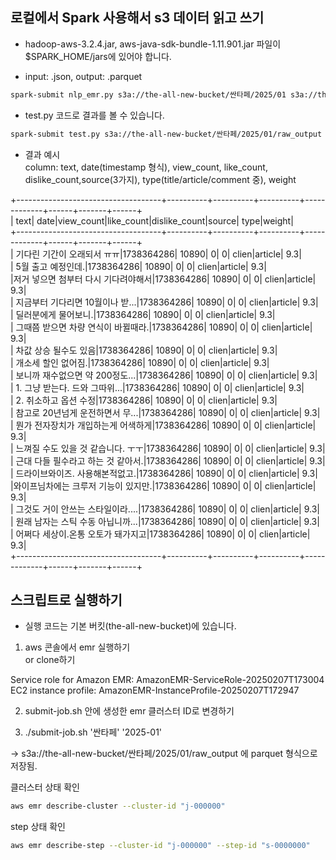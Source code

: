 ## 로컬에서 Spark 사용해서 s3 데이터 읽고 쓰기 
- hadoop-aws-3.2.4.jar, aws-java-sdk-bundle-1.11.901.jar 파일이 $SPARK_HOME/jars에 있어야 합니다.  


- input: .json, output: .parquet   
```bash  
spark-submit nlp_emr.py s3a://the-all-new-bucket/싼타페/2025/01 s3a://the-all-new-bucket/싼타페/2025/01/raw_output  
```  

- test.py 코드로 결과를 볼 수 있습니다.  
```bash
spark-submit test.py s3a://the-all-new-bucket/싼타페/2025/01/raw_output    
```  

- 결과 예시  
column: text, date(timestamp 형식), view_count, like_count, dislike_count,source(3가지), type(title/article/comment 중), weight

+------------------------------------+----------+----------+----------+-------------+------+-------+------+  
|                                text|      date|view_count|like_count|dislike_count|source|   type|weight|  
+------------------------------------+----------+----------+----------+-------------+------+-------+------+  
|         기다린 기간이 오래되서 ㅠㅠ|1738364286|     10890|         0|            0| clien|article|   9.3|  
|                  5월 출고 예정인데.|1738364286|     10890|         0|            0| clien|article|   9.3|  
|저거 넣으면 첨부터 다시 기다려야해서|1738364286|     10890|         0|            0| clien|article|   9.3|  
|    지금부터 기다리면 10월이나 받...|1738364286|     10890|         0|            0| clien|article|   9.3|  
|                딜러분에게 물어보니.|1738364286|     10890|         0|            0| clien|article|   9.3|  
| 그때쯤 받으면 차량 연식이 바뀔때라.|1738364286|     10890|         0|            0| clien|article|   9.3|  
|               차값 상승 될수도 있음|1738364286|     10890|         0|            0| clien|article|   9.3|  
|                 개소세 할인 없어짐.|1738364286|     10890|         0|            0| clien|article|   9.3|  
|     보니까 재수없으면 약 200정도...|1738364286|     10890|         0|            0| clien|article|   9.3|  
|      1. 그냥 받는다. 드와 그따위...|1738364286|     10890|         0|            0| clien|article|   9.3|  
|               2. 취소하고 옵션 수정|1738364286|     10890|         0|            0| clien|article|   9.3|  
|    참고로 20년넘게 운전하면서 무...|1738364286|     10890|         0|            0| clien|article|   9.3|  
| 뭔가 전자장치가 개입하는게 어색하게|1738364286|     10890|         0|            0| clien|article|   9.3|  
|  느껴질 수도 있을 것 같습니다. ㅜㅜ|1738364286|     10890|         0|            0| clien|article|   9.3|  
|  근대 다들 필수라고 하는 것 같아서.|1738364286|     10890|         0|            0| clien|article|   9.3|  
|     드라이브와이즈. 사용해본적없고.|1738364286|     10890|         0|            0| clien|article|   9.3|  
|와이프님차에는 크루저 기능이 있지만.|1738364286|     10890|         0|            0| clien|article|   9.3|  
|   그것도 거이 안쓰는 스타일이라....|1738364286|     10890|         0|            0| clien|article|   9.3|  
|   원래 남자는 스틱 수동 아닙니까...|1738364286|     10890|         0|            0| clien|article|   9.3|  
|  어쩌다 세상이.온통 오토가 돼가지고|1738364286|     10890|         0|            0| clien|article|   9.3|  
+------------------------------------+----------+----------+----------+-------------+------+-------+------+  


## 스크립트로 실행하기
- 실행 코드는 기본 버킷(the-all-new-bucket)에 있습니다.  

1. aws 콘솔에서 emr 실행하기  
<cluster-kga> or <EMR Test> clone하기   

Service role for Amazon EMR: AmazonEMR-ServiceRole-20250207T173004   
EC2 instance profile: AmazonEMR-InstanceProfile-20250207T172947  

2. submit-job.sh 안에 생성한 emr 클러스터 ID로 변경하기  

3. ./submit-job.sh '싼타페' '2025-01'  

-> s3a://the-all-new-bucket/싼타페/2025/01/raw_output 에 parquet 형식으로 저장됨.  

클러스터 상태 확인  
```bash  
aws emr describe-cluster --cluster-id "j-000000"   
```   
 
step 상태 확인  
```bash  
aws emr describe-step --cluster-id "j-000000" --step-id "s-0000000"  
```   
